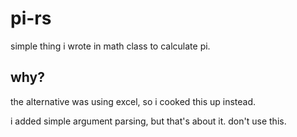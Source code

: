 # pi-rs

simple thing i wrote in math class to calculate pi.

## why?

the alternative was using excel, so i cooked this up instead.

i added simple argument parsing, but that's about it. don't use this.
